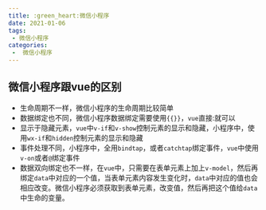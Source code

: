 ```yaml
---
title: :green_heart:微信小程序
date: 2021-01-06
tags:
 - 微信小程序
categories:
 -  微信小程序
---
```

## 微信小程序跟vue的区别
- 生命周期不一样，微信小程序的生命周期比较简单
- 数据绑定也不同，微信小程序数据绑定需要使用`{{}}`，`vue`直接:就可以
- 显示于隐藏元素，`vue`中`v-if`和`v-show`控制元素的显示和隐藏，小程序中，使用`wx-if`和`hidden`控制元素的显示和隐藏
- 事件处理不同，小程序中，全用`bindtap`，或者`catchtap`绑定事件，`vue`中使用`v-on`或者`@`绑定事件
- 数据双向绑定也不一样，在`vue`中，只需要在表单元素上加上`v-model`，然后再绑定`data`中对应的一个值，当表单元素内容发生变化时，`data`中对应的值也会相应改变。微信小程序必须获取到表单元素，改变值，然后再把这个值给`data`中生命的变量。